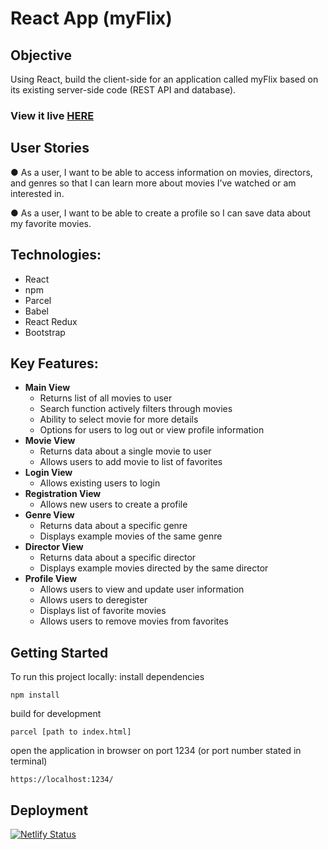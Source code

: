 # React App (myFlix)

## Objective

Using React, build the client-side for an application called myFlix based on its existing
server-side code (REST API and database).

### View it live [HERE](https://myflix-haleh.netlify.app/)

## User Stories

● As a user, I want to be able to access information on movies, directors, and genres so
that I can learn more about movies I’ve watched or am interested in.

● As a user, I want to be able to create a profile so I can save data about my favorite
movies.

## Technologies:

- React
- npm
- Parcel
- Babel
- React Redux
- Bootstrap

## Key Features:

- **Main View**
  - Returns list of all movies to user
  - Search function actively filters through movies
  - Ability to select movie for more details
  - Options for users to log out or view profile information
- **Movie View**
  - Returns data about a single movie to user
  - Allows users to add movie to list of favorites
- **Login View**
  - Allows existing users to login
- **Registration View**
  - Allows new users to create a profile
- **Genre View**
  - Returns data about a specific genre
  - Displays example movies of the same genre
- **Director View**
  - Returns data about a specific director
  - Displays example movies directed by the same director
- **Profile View**
  - Allows users to view and update user information
  - Allows users to deregister
  - Displays list of favorite movies
  - Allows users to remove movies from favorites

## Getting Started

To run this project locally:
install dependencies

```
npm install
```

build for development

```
parcel [path to index.html]
```

open the application in browser on port 1234 (or port number stated in terminal)

```
https://localhost:1234/
```

## Deployment

[![Netlify Status](https://api.netlify.com/api/v1/badges/4332f5be-1029-48d6-bfa5-e2f07fba4524/deploy-status)](https://app.netlify.com/sites/myflix-haleh/deploys)
